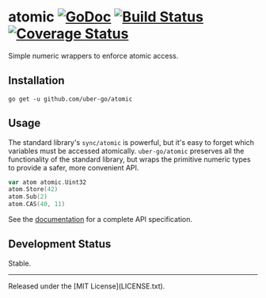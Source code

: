 # atomic [![GoDoc][doc-img]][doc] [![Build Status][ci-img]][ci] [![Coverage Status][cov-img]][cov]

Simple numeric wrappers to enforce atomic access.

## Installation
`go get -u github.com/uber-go/atomic`

## Usage
The standard library's `sync/atomic` is powerful, but it's easy to forget which
variables must be accessed atomically. `uber-go/atomic` preserves all the
functionality of the standard library, but wraps the primitive numeric types to
provide a safer, more convenient API.

```go
var atom atomic.Uint32
atom.Store(42)
atom.Sub(2)
atom.CAS(40, 11)
```

See the [documentation][doc] for a complete API specification.

## Development Status
Stable.

<hr>
Released under the [MIT License](LICENSE.txt).

[doc-img]: https://godoc.org/github.com/uber-go/atomic?status.svg
[doc]: https://godoc.org/github.com/uber-go/atomic
[ci-img]: https://travis-ci.org/uber-go/atomic.svg?branch=master
[ci]: https://travis-ci.org/uber-go/atomic
[cov-img]: https://coveralls.io/repos/github/uber-go/atomic/badge.svg?branch=master
[cov]: https://coveralls.io/github/uber-go/atomic?branch=master
